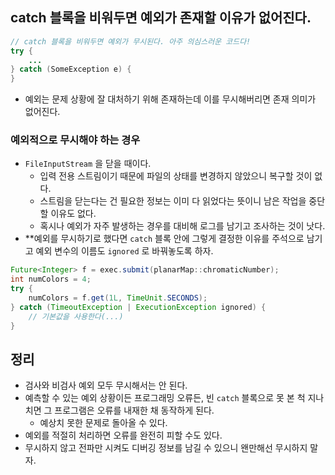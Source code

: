 ## catch 블록을 비워두면 예외가 존재할 이유가 없어진다.
```java
// catch 블록을 비워두면 예외가 무시된다. 아주 의심스러운 코드다!
try {
    ...
} catch (SomeException e) {
}
```
- 예외는 문제 상황에 잘 대처하기 위해 존재하는데 이를 무시해버리면 존재 의미가 없어진다.

### 예외적으로 무시해야 하는 경우
- `FileInputStream` 을 닫을 때이다.
  - 입력 전용 스트림이기 때문에 파일의 상태를 변경하지 않았으니 복구할 것이 없다.
  - 스트림을 닫는다는 건 필요한 정보는 이미 다 읽었다는 뜻이니 남은 작업을 중단할 이유도 없다.
  - 혹시나 예외가 자주 발생하는 경우를 대비해 로그를 남기고 조사하는 것이 낫다.
- **예외를 무시하기로 했다면 `catch` 블록 안에 그렇게 결정한 이유를 주석으로 남기고 예외 변수의 이름도 `ignored` 로 바꿔놓도록 하자.

```java
Future<Integer> f = exec.submit(planarMap::chromaticNumber);
int numColors = 4;
try {
    numColors = f.get(1L, TimeUnit.SECONDS);
} catch (TimeoutException | ExecutionException ignored) {
    // 기본값을 사용한다(...)
}
```

## 정리
- 검사와 비검사 예외 모두 무시해서는 안 된다.
- 예측할 수 있는 예외 상황이든 프로그래밍 오류든, 빈 `catch` 블록으로 못 본 척 지나치면 그 프로그램은 오류를 내재한 채 동작하게 된다.
  - 예상치 못한 문제로 돌아올 수 있다.
- 예외를 적절히 처리하면 오류를 완전히 피할 수도 있다.
- 무시하지 않고 전파만 시켜도 디버깅 정보를 남길 수 있으니 왠만해선 무시하지 말자.
